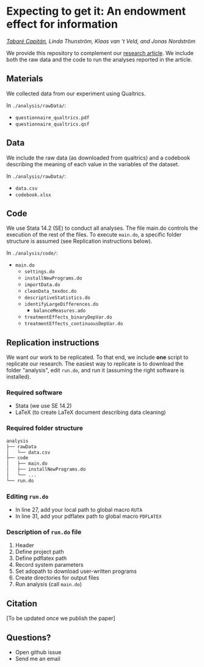 # Expecting to get it: An endowment effect for information

_[Tabaré Capitán](http://tabarecapitan.com/), Linda Thunström, Klaas van ‘t Veld, and Jonas Nordström_

<!-- FIX LINK TO PAPER -->
We provide this repository to complement our [research article](http://tabarecapitan.com/jmp/). We include both the raw data and the code to run the analyses reported in the article.


## Materials

We collected data from our experiment using Qualtrics.

In `./analysis/rawData/`:

- `questionnaire_qualtrics.pdf`
- `questionnaire_qualtrics.qsf`

## Data

We include the raw data (as downloaded from qualtrics) and a codebook describing the meaning of each value in the variables of the dataset.

In `./analysis/rawData/`:

- `data.csv`
- `codebook.xlsx`

## Code

We use Stata 14.2 (SE) to conduct all analyses. The file main.do controls the execution of the rest of the files. To execute `main.do`, a specific folder structure is assumed (see Replication instructions below).

In `./analysis/code/`:

- `main.do`
  - `settings.do`
  - `installNewPrograms.do`
  - `importData.do`
  - `cleanData_texdoc.do`
  - `descriptiveStatistics.do`
  - `identifyLargeDifferences.do`
    - `balanceMeasures.ado`
  - `treatmentEffects_binaryDepVar.do`
  - `treatmentEffects_continuousDepVar.do`

## Replication instructions

We want our work to be replicated. To that end, we include **one** script to replicate our research. The easiest way to replicate is to download the folder "analysis", edit  `run.do`, and run it (assuming the right software is installed).

### Required software
- Stata (we use SE 14.2)
- LaTeX (to create LaTeX document describing data cleaning)

### Required folder structure
```bash
analysis
├── rawData
│   └── data.csv
├── code
│   ├── main.do
│   ├── installNewPrograms.do
│   └── ...
└── run.do
```

### Editing `run.do`

- In line 27, add your local path to global macro `RUTA`
- In line 31, add your pdflatex path to global macro `PDFLATEX`

### Description of `run.do` file

1. Header
2. Define project path
3. Define pdflatex path
4. Record system parameters
5. Set adopath to download user-written programs
6. Create directories for output files
7. Run analysis (call `main.do`)


## Citation

[To be updated once we publish the paper]

## Questions?

- Open github issue
- Send me an email
